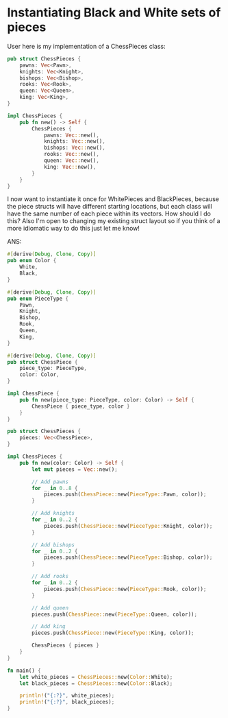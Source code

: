 # Instantiating Black and White sets of pieces

User
here is my implementation of a ChessPieces class: 
```rust 
pub struct ChessPieces {
    pawns: Vec<Pawn>,
    knights: Vec<Knight>,
    bishops: Vec<Bishop>,
    rooks: Vec<Rook>,
    queen: Vec<Queen>,
    king: Vec<King>,
}

impl ChessPieces {
    pub fn new() -> Self {
        ChessPieces {
            pawns: Vec::new(),
            knights: Vec::new(),
            bishops: Vec::new(),
            rooks: Vec::new(),
            queen: Vec::new(),
            king: Vec::new(),
        }
    }
}
```

I now want to instantiate it once for WhitePieces and BlackPieces, because the piece structs will have different starting locations, but each class will have the same number of each piece within its vectors. How should I do this? Also I'm open to changing my existing struct layout so if you think of a more idiomatic way to do this just let me know!

ANS:

```rust
#[derive(Debug, Clone, Copy)]
pub enum Color {
    White,
    Black,
}

#[derive(Debug, Clone, Copy)]
pub enum PieceType {
    Pawn,
    Knight,
    Bishop,
    Rook,
    Queen,
    King,
}

#[derive(Debug, Clone, Copy)]
pub struct ChessPiece {
    piece_type: PieceType,
    color: Color,
}

impl ChessPiece {
    pub fn new(piece_type: PieceType, color: Color) -> Self {
        ChessPiece { piece_type, color }
    }
}

pub struct ChessPieces {
    pieces: Vec<ChessPiece>,
}

impl ChessPieces {
    pub fn new(color: Color) -> Self {
        let mut pieces = Vec::new();

        // Add pawns
        for _ in 0..8 {
            pieces.push(ChessPiece::new(PieceType::Pawn, color));
        }

        // Add knights
        for _ in 0..2 {
            pieces.push(ChessPiece::new(PieceType::Knight, color));
        }

        // Add bishops
        for _ in 0..2 {
            pieces.push(ChessPiece::new(PieceType::Bishop, color));
        }

        // Add rooks
        for _ in 0..2 {
            pieces.push(ChessPiece::new(PieceType::Rook, color));
        }

        // Add queen
        pieces.push(ChessPiece::new(PieceType::Queen, color));

        // Add king
        pieces.push(ChessPiece::new(PieceType::King, color));

        ChessPieces { pieces }
    }
}

fn main() {
    let white_pieces = ChessPieces::new(Color::White);
    let black_pieces = ChessPieces::new(Color::Black);

    println!("{:?}", white_pieces);
    println!("{:?}", black_pieces);
}
```

